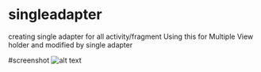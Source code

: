 # singleadapter
creating single adapter for all activity/fragment
Using this for Multiple View holder and modified by single adapter


#screenshot
![alt text](https://raw.githubusercontent.com/dunprek/singleadapter/master/https://github.com/dunprek/singleadapter/tree/master/images/screenshot.png)

